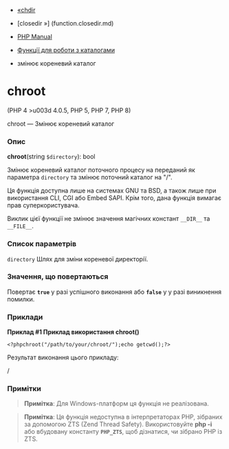 - [«chdir](function.chdir.md)
- [closedir »] (function.closedir.md)

- [PHP Manual](index.md)
- [Функції для роботи з каталогами](ref.dir.md)
- змінює кореневий каталог

# chroot

(PHP 4 \>u003d 4.0.5, PHP 5, PHP 7, PHP 8)

chroot — Змінює кореневий каталог

### Опис

**chroot**(string `$directory`): bool

Змінює кореневий каталог поточного процесу на переданий як
параметра `directory` та змінює поточний каталог на "/".

Ця функція доступна лише на системах GNU та BSD, а також лише при
використання CLI, CGI або Embed SAPI. Крім того, дана функція
вимагає прав суперкористувача.

Виклик цієї функції не змінює значення магічних констант `__DIR__` та
`__FILE__`.

### Список параметрів

`directory`
Шлях для зміни кореневої директорії.

### Значення, що повертаються

Повертає **`true`** у разі успішного виконання або **`false`** у
у разі виникнення помилки.

### Приклади

**Приклад #1 Приклад використання **chroot()****

` <?phpchroot("/path/to/your/chroot/");echo getcwd();?> `

Результат виконання цього прикладу:

/

### Примітки

> **Примітка**: Для Windows-платформ ця функція не реалізована.

> **Примітка**: Ця функція недоступна в інтерпретаторах PHP, зібраних
> за допомогою ZTS (Zend Thread Safety). Використовуйте **php -i** або
> вбудовану константу **`PHP_ZTS`**, щоб дізнатися, чи зібрано PHP із ZTS.
